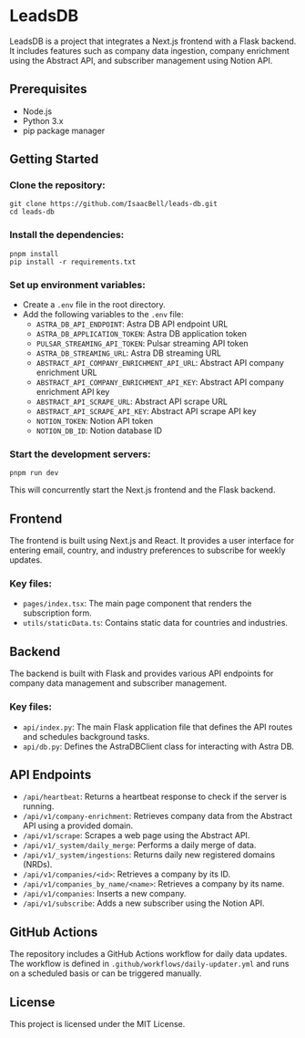 # LeadsDB

LeadsDB is a project that integrates a Next.js frontend with a Flask backend. It includes features such as company data ingestion, company enrichment using the Abstract API, and subscriber management using Notion API.

## Prerequisites

- Node.js
- Python 3.x
- pip package manager

## Getting Started

### Clone the repository:

```
git clone https://github.com/IsaacBell/leads-db.git
cd leads-db
```

### Install the dependencies:

```
pnpm install
pip install -r requirements.txt
```

### Set up environment variables:

- Create a `.env` file in the root directory.
- Add the following variables to the `.env` file:
  - `ASTRA_DB_API_ENDPOINT`: Astra DB API endpoint URL
  - `ASTRA_DB_APPLICATION_TOKEN`: Astra DB application token
  - `PULSAR_STREAMING_API_TOKEN`: Pulsar streaming API token
  - `ASTRA_DB_STREAMING_URL`: Astra DB streaming URL
  - `ABSTRACT_API_COMPANY_ENRICHMENT_API_URL`: Abstract API company enrichment URL
  - `ABSTRACT_API_COMPANY_ENRICHMENT_API_KEY`: Abstract API company enrichment API key
  - `ABSTRACT_API_SCRAPE_URL`: Abstract API scrape URL
  - `ABSTRACT_API_SCRAPE_API_KEY`: Abstract API scrape API key
  - `NOTION_TOKEN`: Notion API token
  - `NOTION_DB_ID`: Notion database ID

### Start the development servers:

```
pnpm run dev
```

This will concurrently start the Next.js frontend and the Flask backend.

## Frontend

The frontend is built using Next.js and React. It provides a user interface for entering email, country, and industry preferences to subscribe for weekly updates.

### Key files:

- `pages/index.tsx`: The main page component that renders the subscription form.
- `utils/staticData.ts`: Contains static data for countries and industries.

## Backend

The backend is built with Flask and provides various API endpoints for company data management and subscriber management.

### Key files:

- `api/index.py`: The main Flask application file that defines the API routes and schedules background tasks.
- `api/db.py`: Defines the AstraDBClient class for interacting with Astra DB.

## API Endpoints

- `/api/heartbeat`: Returns a heartbeat response to check if the server is running.
- `/api/v1/company-enrichment`: Retrieves company data from the Abstract API using a provided domain.
- `/api/v1/scrape`: Scrapes a web page using the Abstract API.
- `/api/v1/_system/daily_merge`: Performs a daily merge of data.
- `/api/v1/_system/ingestions`: Returns daily new registered domains (NRDs).
- `/api/v1/companies/<id>`: Retrieves a company by its ID.
- `/api/v1/companies_by_name/<name>`: Retrieves a company by its name.
- `/api/v1/companies`: Inserts a new company.
- `/api/v1/subscribe`: Adds a new subscriber using the Notion API.

## GitHub Actions

The repository includes a GitHub Actions workflow for daily data updates. The workflow is defined in `.github/workflows/daily-updater.yml` and runs on a scheduled basis or can be triggered manually.

## License

This project is licensed under the MIT License.